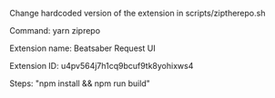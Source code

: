 Change hardcoded version of the extension in scripts/ziptherepo.sh

Command:
yarn ziprepo

Extension name:
Beatsaber Request UI

Extension ID:
u4pv564j7h1cq9bcuf9tk8yohixws4

Steps:
"npm install && npm run build"
